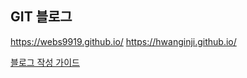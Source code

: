 ## GIT 블로그
https://webs9919.github.io/
https://hwanginji.github.io/

[블로그 작성 가이드](https://tailwind-nextjs-starter-blog.vercel.app/blog/github-markdown-guide)
<!-- ![이미지](../assets/img/javascript01.jpg) : 이미지 넣는법 -->


